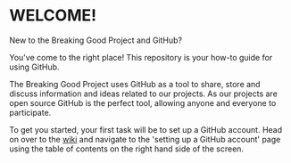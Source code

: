# WELCOME!

New to the Breaking Good Project and GitHub? 

You've come to the right place! This repository is your how-to guide for using GitHub. 

The Breaking Good Project uses GitHub as a tool to share, store and discuss information and ideas related to our projects. As our projects are open source GitHub is the perfect tool, allowing anyone and everyone to participate. 

To get you started, your first task will be to set up a GitHub account. Head on over to the [wiki](https://github.com/kym834/GitHub-How-To-Guide/wiki) and navigate to the 'setting up a GitHub account' page using the table of contents on the right hand side of the screen. 
